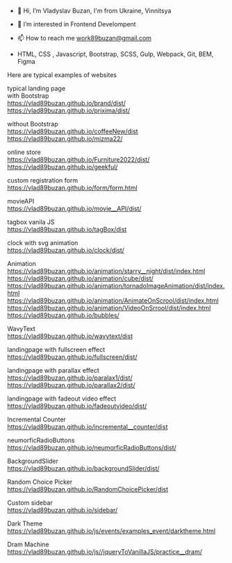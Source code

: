 - 👋 Hi, I’m Vladyslav Buzan, I'm from Ukraine, Vinnitsya
- 👀 I’m interested in Frontend Develompent

- 📫 How to reach me work89buzan@gmail.com

-    HTML, CSS , Javascript, Bootstrap, SCSS, Gulp, Webpack, Git, BEM, Figma

Here are typical examples of websites </br>

typical landing page  </br>
with Bootstrap</br>
https://vlad89buzan.github.io/brand/dist/</br>
https://vlad89buzan.github.io/prixima/dist/</br>

without Bootstrap</br>
https://vlad89buzan.github.io/coffeeNew/dist  </br>
https://vlad89buzan.github.io/mizma22/  </br>

online store  </br>
https://vlad89buzan.github.io/Furniture2022/dist/ </br>
https://vlad89buzan.github.io/geekful/  </br>

custom registration form  </br>
https://vlad89buzan.github.io/form/form.html  </br>

movieAPI </br>
https://vlad89buzan.github.io/movie__API/dist/ </br>

tagbox vanila JS</br>
https://vlad89buzan.github.io/tagBox/dist
</br>

clock with svg animation </br>
https://vlad89buzan.github.io/clock/dist/</br>

Animation</br>
https://vlad89buzan.github.io/animation/starry__night/dist/index.html  </br>
https://vlad89buzan.github.io/animation/cube/dist/ </br>
https://vlad89buzan.github.io/animation/tornadoImageAnimation/dist/index.html </br>
https://vlad89buzan.github.io/animation/AnimateOnScrool/dist/index.html </br>
https://vlad89buzan.github.io/animation/VideoOnSrrool/dist/index.html </br>
https://vlad89buzan.github.io/bubbles/ </br>

WavyText</br>
https://vlad89buzan.github.io/wavytext/dist </br>

landingpage with fullscreen effect</br>
https://vlad89buzan.github.io/fullscreen/dist/
</br>

landingpage with parallax effect</br>
https://vlad89buzan.github.io/paralax1/dist/
</br>
https://vlad89buzan.github.io/parallax2/dist/

landingpage with fadeout video effect</br>
https://vlad89buzan.github.io/fadeoutvideo/dist/
</br>

Incremental Counter</br>
https://vlad89buzan.github.io/incremental__counter/dist <br/>

neumorficRadioButtons</br>
https://vlad89buzan.github.io/neumorficRadioButtons/dist/ </br>

BackgroundSlider </br>
https://vlad89buzan.github.io/backgroundSlider/dist/

Random Choice Picker  </br>
https://vlad89buzan.github.io/RandomChoicePicker/dist  </br>

Custom sidebar  </br>
https://vlad89buzan.github.io/sidebar/  </br>

Dark Theme  </br>
https://vlad89buzan.github.io/js/events/examples_event/darktheme.html  </br>

Dram Machine </br>
https://vlad89buzan.github.io/js//jqueryToVanillaJS/practice__dram/ </br>




